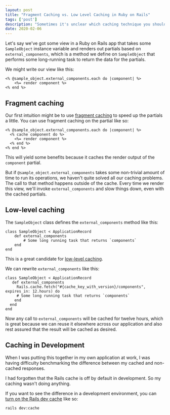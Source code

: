 ```yaml
---
layout: post
title: "Fragment Caching vs. Low Level Caching in Ruby on Rails"
tags: ['post']
description: "Sometimes it's unclear which caching technique you should use in Ruby on Rails. Read up on fragment caching vs. low level caching."
date: 2020-02-06
---
```


Let's say we've got some view in a Ruby on Rails app that takes some `SampleObject` instance variable and renders out partials based on `external_components`, which is a method we define on `SampleObject` that performs some long-running task to return the data for the partials. 

We might write our view like this:

```
<% @sample_object.external_components.each do |component| %>
    <%= render component %>
<% end %>
```

## Fragment caching 

Our first intuition might be to use [fragment caching](https://guides.rubyonrails.org/caching_with_rails.html#fragment-caching) to speed up the partials a little. You can use fragment caching on the partial like so: 

```
<% @sample_object.external_components.each do |component| %>
  <% cache component do %>
    <%= render component %>
  <% end %>
<% end %>
```

This will yield some benefits because it caches the render output of the `component` partial. 

But if `@sample_object.external_components` takes some non-trivial amount of time to run its operations, we haven't quite solved all our caching problems. The call to that method happens outside of the cache. Every time we render this view, we'll invoke `external_components` and slow things down, even with the cached partials. 

## Low-level caching

The `SampleObject` class defines the `external_components` method like this: 

```
class SampleObject < ApplicationRecord
    def external_components 
        # Some long running task that returns `components`
    end
end
```

This is a great candidate for [low-level caching](https://guides.rubyonrails.org/caching_with_rails.html#low-level-caching). 

We can rewrite `external_components` like this: 

```
class SampleObject < ApplicationRecord
   def external_components 
     Rails.cache.fetch("#{cache_key_with_version}/components", expires_in: 12.hours) do
     # Some long running task that returns `components`
    end
  end
end
```

Now any call to `external_components` will be cached for twelve hours, which is great because we can reuse it elsewhere across our application and also rest assured that the result will be cached as desired. 

## Caching in Development

When I was putting this together in my own application at work, I was having difficulty benchmarking the difference between my cached and non-cached responses. 

I had forgotten that the Rails cache is off by default in development. So my caching wasn't doing anything. 

If you want to see the difference in a development environment, you can [turn on the Rails dev cache](https://guides.rubyonrails.org/caching_with_rails.html#caching-in-development) like so:

```
rails dev:cache
```
